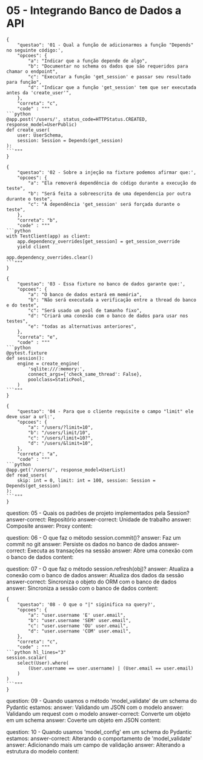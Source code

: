 # 05 - Integrando Banco de Dados a API

```quiz
{
    "questao": '01 - Qual a função de adicionarmos a função "Depends" no seguinte código:',
	"opcoes": {
		"a": "Indicar que a função depende de algo",
		"b": "Documentar no schema os dados que são requeridos para chamar o endpoint",
		"c": "Executar a função 'get_session' e passar seu resultado para função",
		"d": "Indicar que a função 'get_session' tem que ser executada antes da 'create_user'",
	},
	"correta": "c",
	"code" : """
```python
@app.post('/users/', status_code=HTTPStatus.CREATED, response_model=UserPublic)
def create_user(
    user: UserSchema,
	session: Session = Depends(get_session)
):
```"""
}
```

```quiz
{
    "questao": '02 - Sobre a injeção na fixture podemos afirmar que:',
	"opcoes": {
		"a": "Ela removerá dependência do código durante a execução do teste",
		"b": "Será feita a sobreescrita de uma dependencia por outra durante o teste",
		"c": "A dependência 'get_session' será forçada durante o teste",
	},
	"correta": "b",
	"code" : """
```python
with TestClient(app) as client:
    app.dependency_overrides[get_session] = get_session_override
	yield client

app.dependency_overrides.clear()
```"""
}
```

```quiz
{
    "questao": '03 - Essa fixture no banco de dados garante que:',
	"opcoes": {
		"a": "O banco de dados estará em memória",
		"b": "Não será executada a verificação entre a thread do banco e do teste",
		"c": "Será usado um pool de tamanho fixo",
		"d": "Criará uma conexão com o banco de dados para usar nos testes",
		"e": "todas as alternativas anteriores",
	},
	"correta": "e",
	"code" : """
```python
@pytest.fixture
def session():
    engine = create_engine(
        'sqlite:///:memory:',
        connect_args={'check_same_thread': False},
        poolclass=StaticPool,
    )
```"""
}
```

```quiz
{
    "questao": '04 - Para que o cliente requisite o campo "limit" ele deve usar a url:',
	"opcoes": {
		"a": "/users/?limit=10",
		"b": "/users/limit/10",
		"c": "/users/limit=10?",
		"d": "/users/&limit=10",
	},
	"correta": "a",
	"code" : """
```python
@app.get('/users/', response_model=UserList)
def read_users(
    skip: int = 0, limit: int = 100, session: Session = Depends(get_session)
):
```"""
}
```

<?quiz?>
question: 05 - Quais os padrões de projeto implementados pela Session?
answer-correct: Repositório
answer-correct: Unidade de trabalho
answer: Composite
answer: Proxy
content:
<?/quiz?>

<?quiz?>
question: 06 - O que faz o método session.commit()?
answer: Faz um commit no git
answer: Persiste os dados no banco de dados
answer-correct: Executa as transações na sessão
answer: Abre uma conexão com o banco de dados
content:
<?/quiz?>

<?quiz?>
question: 07 - O que faz o método session.refresh(obj)?
answer: Atualiza a conexão com o banco de dados
answer: Atualiza dos dados da sessão
answer-correct: Sincroniza o objeto do ORM com o banco de dados
answer: Sincroniza a sessão com o banco de dados
content:
<?/quiz?>

```quiz
{
    "questao": '08 - O que o "|" siginifica na query?',
	"opcoes": {
		"a": "user.username 'E' user.email",
		"b": "user.username 'SEM' user.email",
		"c": "user.username 'OU' user.email",
		"d": "user.username 'COM' user.email",
	},
	"correta": "c",
	"code" : """
```python hl_lines="3"
session.scalar(
    select(User).where(
        (User.username == user.username) | (User.email == user.email)
    )
)
```"""
}
```

<?quiz?>
question: 09 - Quando usamos o método 'model_validate' de um schema do Pydantic estamos:
answer: Validando um JSON com o modelo
answer: Validando um request com o modelo
answer-correct: Converte um objeto em um schema
answer: Coverte um objeto em JSON
content:
<?/quiz?>

<?quiz?>
question: 10 - Quando usamos 'model_config' em um schema do Pydantic estamos:
answer-correct: Alterando o comportamento de 'model_validate'
answer: Adicionando mais um campo de validação
answer: Alterando a estrutura do modelo
content:
<?/quiz?>
